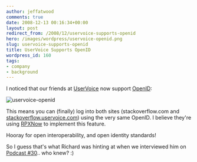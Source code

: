 ```yaml
---
author: jeffatwood
comments: true
date: 2008-12-13 00:16:34+00:00
layout: post
redirect_from: /2008/12/uservoice-supports-openid
hero: /images/wordpress/uservoice-openid.png
slug: uservoice-supports-openid
title: UserVoice Supports OpenID
wordpress_id: 160
tags:
- company
- background
---
```



I noticed that our friends at [UserVoice](http://uservoice.com) now support [OpenID](http://openid.net/):



![uservoice-openid](/blog/images/wordpress/uservoice-openid.png)



This means you can (finally) log into both sites (stackoverflow.com and [stackoverflow.uservoice.com](http://stackoverflow.uservoice.com)) using the very same OpenID. I believe they're using [RPXNow](https://rpxnow.com/how_it_works) to implement this feature.



Hooray for open interoperability, and open identity standards!



So I guess that's what Richard was hinting at when we interviewed him on [Podcast #30](http://blog.stackoverflow.com/2008/11/podcast-30/).. who knew? :)

